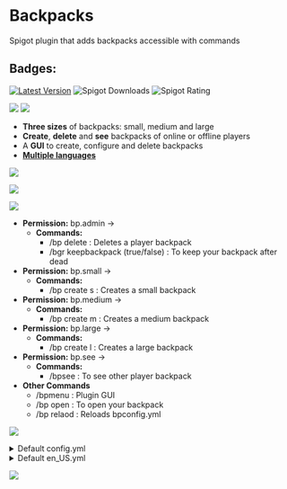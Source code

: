 # Backpacks
Spigot plugin that adds backpacks accessible with commands
## Badges:
[![Latest Version](https://img.shields.io/badge/Latest%20Version-2.2.0-brightgreen)](https://github.com/IBMESP/Backpacks/releases/latest)
![Spigot Downloads](https://img.shields.io/spiget/downloads/99840?label=Spigot%20Downloads)
![Spigot Rating](https://img.shields.io/spiget/rating/99840?label=Spigot%20Rating)


[![](https://i.imgur.com/6JVFkxy.png)](https://www.spigotmc.org/resources/backpacks.99840/)
![](https://i.imgur.com/Edv3vWf.png)
- **Three sizes** of backpacks: small, medium and large
- **Create**, **delete** and **see** backpacks of online or offline players
- A **GUI** to create, configure and delete backpacks
- **[Multiple languages]()**

![](https://i.imgur.com/M21j7Lc.png)

![](https://media2.giphy.com/media/3zRrIdt0yYDYmfNJAs/giphy.gif)

![](https://i.imgur.com/XEfeWN8.png)
- **Permission:** bp.admin →
  - **Commands:**
    - /bp delete <player> : Deletes a player backpack
    - /bgr keepbackpack (true/false) : To keep your backpack after dead
- **Permission:** bp.small →
  - **Commands:**
    - /bp create s : Creates a small backpack
- **Permission:** bp.medium →
  - **Commands:**
    - /bp create m : Creates a medium backpack
- **Permission:** bp.large →
  - **Commands:**
    - /bp create l : Creates a large backpack
- **Permission:** bp.see →
  - **Commands:**
    - /bpsee <player> : To see other player backpack
- **Other Commands**
  - /bpmenu : Plugin GUI
  - /bp open : To open your backpack
  - /bp relaod : Reloads bpconfig.yml

![](https://i.imgur.com/oH7B1CQ.png)
<details>
  <summary>Default config.yml</summary>
  
```YAML
name: "&6[Backpacks] "

# This is the config version for reference.
# DO NOT EDIT VALUE.
configVersion: 2

#Available languages
#en_US
#es_ES
locale: en_US

# This is the en_US.yml version for reference.
# ONLY EDIT ONCE ALL LANGUAGE FILES HAVE BEEN UPDATED.
languageFile: 4

#Paginated create and delete GUIs, adds pages of players to create and delete GUIs
#If using this gives lag just change to false
paginatedGUI: true

#Maximun number of backpacks per player (1-36)
maxBP: 9
  ```
</details>
<details>
<summary>Default en_US.yml</summary>

```YAML
create:
  already: "You already have a backpack"
  perm: "You do not have permission to create a %size% backpack"
  maxbp: "You can not create more backpacks"
  target:
    already: "%player% already has a backpack"
    created: "You created a backpack to "
    create: "%player% created you a %size% backpack"
    perm: "You do not have permission to create other backpacks"
delete:
  confirm: "Write \u0022confirm\u0022"
  notBackpack: "You do not have a backpack"
  deleted: "Your backpack has been deleted"
  target:
    notBackpack: "%player% does not have a backpack"
    deleted: "%player%'s backpack has been deleted"
    perm: "You do not have permission to delete other backpacks"
    deletedBy: "Your backpack has been deleted by %player%"
gui:
  small: "small"
  medium: "medium"
  large: "large"
  title: "&rBackpack Menu"
  browser: "Write the name"
  nextPage: "Next page"
  previousPage: "Previous page"
  size:
    small: "&a&lSmall size"
    medium: "&e&lMedium size"
    large: "&4&lLarge size"
  items:
    create: "Create a backpack"
    delete: "Delete a backpack"
    config: "Config"
    configuration: "&rConfiguration"
    keepBackpack: "Keep Backpack"
    current: "Current: "
    back: "Back"
    search: "Search a player"
    has: "%player% has a backpack"
    hasNot: "%player% does not have a backpack"
    size: "&rSize"
  config:
    gamerule: "Gamerule keepBackpack is now set: %bool%"
    changeSize: "%size% size set to %num% row"
    small: "Small backpack can't be bigger than medium backpack"
    large: "Large backpack can't be smaller than medium backpack"
  create:
    title: "&rPlayers Online (%size%)"
  delete:
    title: "&rPlayers Online (Delete)"
  open:
    small: "Small Backpack"
    medium: "Medium Backpack"
    large: "Large Backpack"
config:
  reloaded: "[Backpacks] Config reloaded!"
  perms: "You do not have permission to use this command"
  exist: "This command doesn't exists"
  open: "Use /bp open to open the backpack"
  help: "Use /bp help to see the commands"
  update: "Backpacks has a new update"
  notUpdate: "Backpacks is up to date"
  title: "&r%player%'s Backpack"
  backpacks: "&rBackpacks"
  ```
</details>

![](https://bstats.org/signatures/bukkit/Backpacks%20-%20by%20Ib.svg)

  
